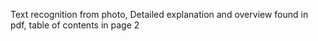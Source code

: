 Text recognition from photo,
Detailed explanation and overview found in pdf, table of contents in page 2
